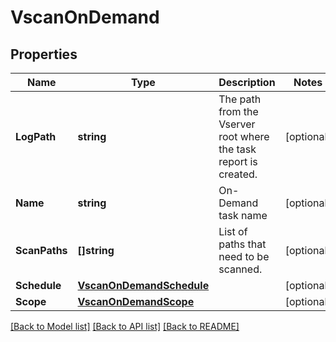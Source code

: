 # VscanOnDemand

## Properties

Name | Type | Description | Notes
------------ | ------------- | ------------- | -------------
**LogPath** | **string** | The path from the Vserver root where the task report is created. | [optional] 
**Name** | **string** | On-Demand task name | [optional] 
**ScanPaths** | **[]string** | List of paths that need to be scanned. | [optional] 
**Schedule** | [**VscanOnDemandSchedule**](vscan_on_demand_schedule.md) |  | [optional] 
**Scope** | [**VscanOnDemandScope**](vscan_on_demand_scope.md) |  | [optional] 

[[Back to Model list]](../README.md#documentation-for-models) [[Back to API list]](../README.md#documentation-for-api-endpoints) [[Back to README]](../README.md)


